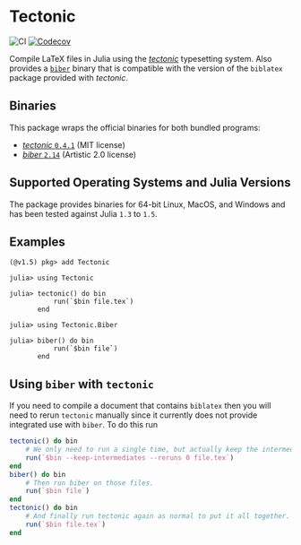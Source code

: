 # Tectonic

![CI](https://github.com/MichaelHatherly/Tectonic.jl/workflows/CI/badge.svg)
[![Codecov](https://codecov.io/gh/MichaelHatherly/Tectonic.jl/branch/master/graph/badge.svg)](https://codecov.io/gh/MichaelHatherly/Tectonic.jl)

Compile LaTeX files in Julia using the [*tectonic*][tectonic] typesetting
system. Also provides a [`biber`][biber] binary that is compatible with the
version of the `biblatex` package provided with *tectonic*.

## Binaries

This package wraps the official binaries for both bundled programs:

  - [*tectonic* `0.4.1`][tectonic-binaries] (MIT license)
  - [*biber* `2.14`][biber-binaries] (Artistic 2.0 license)

## Supported Operating Systems and Julia Versions

The package provides binaries for 64-bit Linux, MacOS, and Windows and has been
tested against Julia `1.3` to `1.5`.

## Examples

```
(@v1.5) pkg> add Tectonic

julia> using Tectonic

julia> tectonic() do bin
           run(`$bin file.tex`)
       end

julia> using Tectonic.Biber

julia> biber() do bin
           run(`$bin file`)
       end
```

## Using `biber` with `tectonic`

If you need to compile a document that contains `biblatex` then you will need
to rerun `tectonic` manually since it currently does not provide integrated use
with `biber`. To do this run

```julia
tectonic() do bin
    # We only need to run a single time, but actually keep the intermediate files.
    run(`$bin --keep-intermediates --reruns 0 file.tex`)
end
biber() do bin
    # Then run biber on those files.
    run(`$bin file`)
end
tectonic() do bin
    # And finally run tectonic again as normal to put it all together.
    run(`$bin file.tex`)
end
```

[tectonic]: https://github.com/tectonic-typesetting/tectonic
[tectonic-binaries]: https://github.com/tectonic-typesetting/tectonic/releases

[biber]: https://github.com/plk/biber
[biber-binaries]: https://sourceforge.net/projects/biblatex-biber/files/biblatex-biber/
